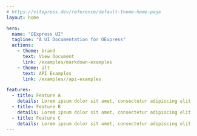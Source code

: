 ```yaml
---
# https://vitepress.dev/reference/default-theme-home-page
layout: home

hero:
  name: "OExpress UI"
  tagline: "A UI Documentation for OExpress"
  actions:
    - theme: brand
      text: View Document
      link: /examples/markdown-examples
    - theme: alt
      text: API Examples
      link: /examples//api-examples

features:
  - title: Feature A
    details: Lorem ipsum dolor sit amet, consectetur adipiscing elit
  - title: Feature B
    details: Lorem ipsum dolor sit amet, consectetur adipiscing elit
  - title: Feature C
    details: Lorem ipsum dolor sit amet, consectetur adipiscing elit
---
```


